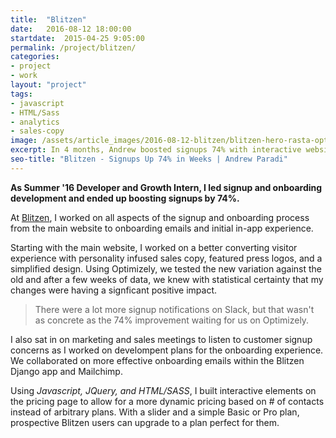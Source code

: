 ```yaml
---
title:  "Blitzen"
date:   2016-08-12 18:00:00
startdate:  2015-04-25 9:05:00
permalink: /project/blitzen/
categories: 
- project
- work
layout: "project"
tags:
- javascript
- HTML/Sass
- analytics
- sales-copy
image: /assets/article_images/2016-08-12-blitzen/blitzen-hero-rasta-optimizelyc.png
excerpt: In 4 months, Andrew boosted signups 74% with interactive website elements and steller split test beating sales copy.
seo-title: "Blitzen - Signups Up 74% in Weeks | Andrew Paradi"
---
```


**As Summer '16 Developer and Growth Intern, I led signup and onboarding development and ended up boosting signups by 74%.**

At [Blitzen](https://blitzen.com/), I worked on all aspects of the signup and onboarding process from the main website to onboarding emails and initial in-app experience.

Starting with the main website, I worked on a better converting visitor experience with personality infused sales copy, featured press logos, and a simplified design. Using Optimizely, we tested the new variation against the old and after a few weeks of data, we knew with statistical certainty that my changes were having a signficant positive impact.

> There were a lot more signup notifications on Slack, but that wasn't as concrete as the 74% improvement waiting for us on Optimizely. 

I also sat in on marketing and sales meetings to listen to customer signup concerns as I worked on develompent plans for the onboarding experience. We collaborated on more effective onboarding emails within the Blitzen Django app and Mailchimp.

Using *Javascript, JQuery, and HTML/SASS*, I built interactive elements on the pricing page to allow for a more dynamic pricing based on # of contacts instead of arbitrary plans. With a slider and a simple Basic or Pro plan, prospective Blitzen users can upgrade to a plan perfect for them.

